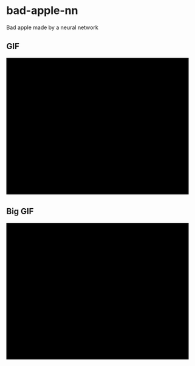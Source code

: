 # bad-apple-nn
Bad apple made by a neural network
## GIF
<img src="output.gif" alt="Predicted Frames Animation" width="480" height="360">

## Big GIF

<img src="big.gif" alt="Predicted Frames Animation" width="480" height="360">
